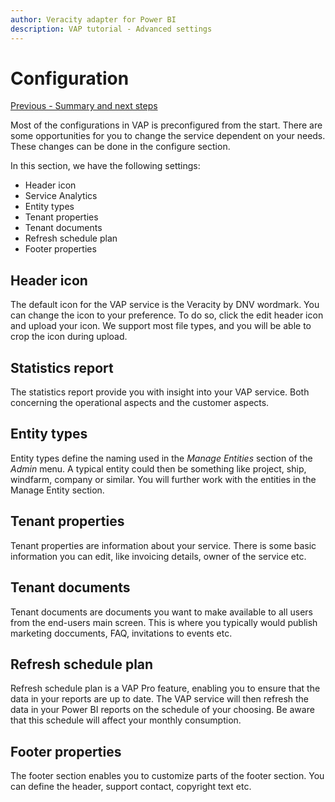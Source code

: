 ```yaml
---
author: Veracity adapter for Power BI
description: VAP tutorial - Advanced settings
---
```


# Configuration
[Previous - Summary and next steps](6-summary.md)

Most of the configurations in VAP is preconfigured from the start. There are some opportunities for you to change the service dependent on your needs. These changes can be done in the configure section.

In this section, we have the following settings:

- Header icon
- Service Analytics
- Entity types
- Tenant properties
- Tenant documents
- Refresh schedule plan
- Footer properties

## Header icon
The default icon for the VAP service is the Veracity by DNV wordmark. You can change the icon to your preference. To do so, click the edit header icon and upload your icon. We support most file types, and you will be able to crop the icon during upload. 

## Statistics report
The statistics report provide you with insight into your VAP service. Both concerning the operational aspects and the customer aspects.

## Entity types
Entity types define the naming used in the <i>Manage Entities</i> section of the <i>Admin</i> menu. A typical entity could then be something like project, ship, windfarm, company or similar. You will further work with the entities in the Manage Entity section. 

## Tenant properties
Tenant properties are information about your service. There is some basic information you can edit, like invoicing details, owner of the service etc. 

## Tenant documents
Tenant documents are documents you want to make available to all users from the end-users main screen. This is where you typically would publish marketing doccuments, FAQ, invitations to events etc.


## Refresh schedule plan
Refresh schedule plan is a VAP Pro feature, enabling you to ensure that the data in your reports are up to date. The VAP service will then refresh the data in your Power BI reports on the schedule of your choosing. Be aware that this schedule will affect your monthly consumption.

## Footer properties
The footer section enables you to customize parts of the footer section. You can define the header, support contact, copyright text etc.
